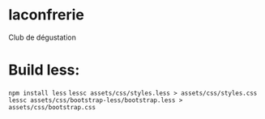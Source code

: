 laconfrerie
===========

Club de dégustation


Build less:
===========

```npm install less```
```lessc assets/css/styles.less > assets/css/styles.css```
```lessc assets/css/bootstrap-less/bootstrap.less > assets/css/bootstrap.css```
